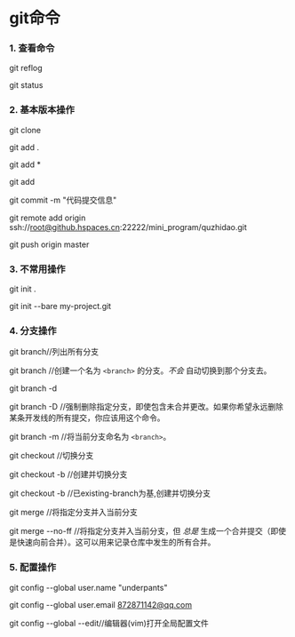 # git命令

### 1. 查看命令

git reflog

git status





### 2. 基本版本操作

git clone <repo> <directory>

git add .

git add *

git add <filename>

git commit -m "代码提交信息"

git remote add origin ssh://root@github.hspaces.cn:22222/mini_program/quzhidao.git

git push origin master





### 3. 不常用操作

git init .

git init --bare my-project.git



### 4. 分支操作

git branch//列出所有分支

git branch <branch>//创建一个名为 `<branch>` 的分支。*不会* 自动切换到那个分支去。

git branch -d <branch>

git branch -D <branch>//强制删除指定分支，即使包含未合并更改。如果你希望永远删除某条开发线的所有提交，你应该用这个命令。

git branch -m <branch>//将当前分支命名为 `<branch>`。

git checkout <branch>//切换分支

git checkout -b <branch>//创建并切换分支

git checkout -b <branch> <existing-branch>//已existing-branch为基,创建并切换分支

git merge <branch>//将指定分支并入当前分支

git merge --no-ff <branch>//将指定分支并入当前分支，但 *总是* 生成一个合并提交（即使是快速向前合并）。这可以用来记录仓库中发生的所有合并。



### 5. 配置操作

git config --global user.name "underpants"

git config --global user.email 872871142@qq.com

git config --global --edit//编辑器(vim)打开全局配置文件

